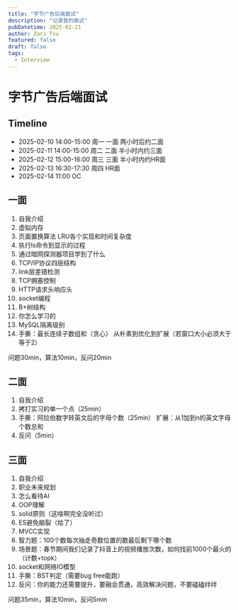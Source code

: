 ```yaml
---
title: "字节广告后端面试"
description: "记录我的面试"
pubDatetime: 2025-02-21
author: Zari Tsu
featured: false
draft: false
tags:
  - Interview
---
```


# 字节广告后端面试

## Timeline

- 2025-02-10 14:00-15:00 周一 一面 两小时后约二面
- 2025-02-11 14:00-15:00 周二 二面 半小时内约三面
- 2025-02-12 15:00-16:00 周三 三面 半小时内约HR面
- 2025-02-13 16:30-17:30 周四 HR面
- 2025-02-14 11:00 OC

## 一面

1. 自我介绍
2. 虚拟内存
3. 页面置换算法 LRU各个实现和时间复杂度
4. 执行ls命令到显示的过程
5. 通过暗网探测器项目学到了什么
6. TCP/IP协议四层结构
7. link层差错检测
8. TCP拥塞控制
9. HTTP请求头响应头
10. socket编程
11. B+树结构
12. 你怎么学习的
13. MySQL隔离级别
14. 手撕：最长连续子数组和（贪心） 从朴素到优化到扩展（若窗口大小必须大于等于2）

问题30min，算法10min，反问20min

## 二面

1. 自我介绍
2. 拷打实习的单一个点（25min）
3. 手撕：阿拉伯数字转英文后的字母个数（25min） 扩展：从1加到n的英文字母个数总和
4. 反问（5min）

## 三面

1. 自我介绍
2. 职业未来规划
3. 怎么看待AI
4. OOP理解
5. solid原则（这啥啊完全没听过）
6. ES避免脑裂（给了）
7. MVCC实现
8. 智力题：100个数每次抽走奇数位置的数最后剩下哪个数
9. 场景题：春节期间我们记录了抖音上的视频播放次数，如何找前1000个最火的（计数+topk）
10. socket和网络IO模型
11. 手撕：BST判定（需要bug free能跑）
12. 反问：你的能力还需要提升，要融会贯通，高效解决问题，不要磕磕绊绊

问题35min，算法10min，反问5min
